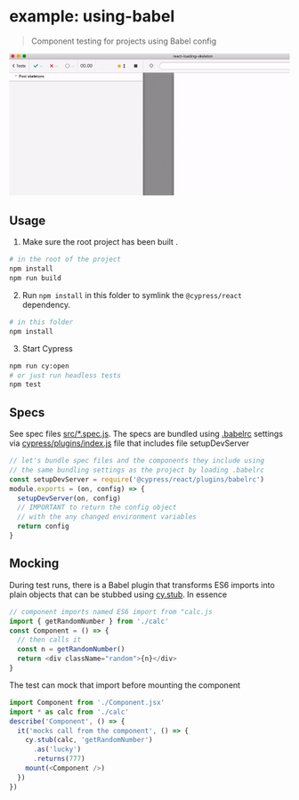# example: using-babel

> Component testing for projects using Babel config

![Example component test](images/dynamic.gif)

## Usage

1. Make sure the root project has been built .

```bash
# in the root of the project
npm install
npm run build
```

2. Run `npm install` in this folder to symlink the `@cypress/react` dependency.

```bash
# in this folder
npm install
```

3. Start Cypress

```bash
npm run cy:open
# or just run headless tests
npm test
```

## Specs

See spec files [src/\*.spec.js](src). The specs are bundled using [.babelrc](.babelrc) settings via [cypress/plugins/index.js](cypress/plugins/index.js) file that includes file setupDevServer

```js
// let's bundle spec files and the components they include using
// the same bundling settings as the project by loading .babelrc
const setupDevServer = require('@cypress/react/plugins/babelrc')
module.exports = (on, config) => {
  setupDevServer(on, config)
  // IMPORTANT to return the config object
  // with the any changed environment variables
  return config
}
```

## Mocking

During test runs, there is a Babel plugin that transforms ES6 imports into plain objects that can be stubbed using [cy.stub](https://on.cypress.io/stub). In essence

```js
// component imports named ES6 import from "calc.js
import { getRandomNumber } from './calc'
const Component = () => {
  // then calls it
  const n = getRandomNumber()
  return <div className="random">{n}</div>
}
```

The test can mock that import before mounting the component

```js
import Component from './Component.jsx'
import * as calc from './calc'
describe('Component', () => {
  it('mocks call from the component', () => {
    cy.stub(calc, 'getRandomNumber')
      .as('lucky')
      .returns(777)
    mount(<Component />)
  })
})
```
